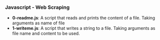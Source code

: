 ### Javascript - Web Scraping
- **0-readme.js**: A script that reads and prints the content of a file. Taking arguments as name of file
- **1-writeme.js**: A script that writes a string to a file. Taking arguments as file name and content to be used.
